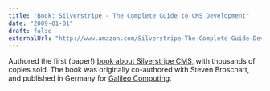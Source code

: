 ```yaml
---
title: "Book: Silverstripe - The Complete Guide to CMS Development"
date: "2009-01-01"
draft: false
externalUrl: "http://www.amazon.com/Silverstripe-The-Complete-Guide-Development/dp/0470681837/"
---
```


Authored the first (paper!) [book about Silverstripe CMS](http://www.amazon.com/Silverstripe-The-Complete-Guide-Development/dp/0470681837/), with thousands of copies sold. The book was originally
co-authored with Steven Broschart, and published in Germany for
[Galileo Computing](http://www.amazon.de/Silverstripe-umfassende-Handbuch-Installation-Konfiguration/dp/3836212951).